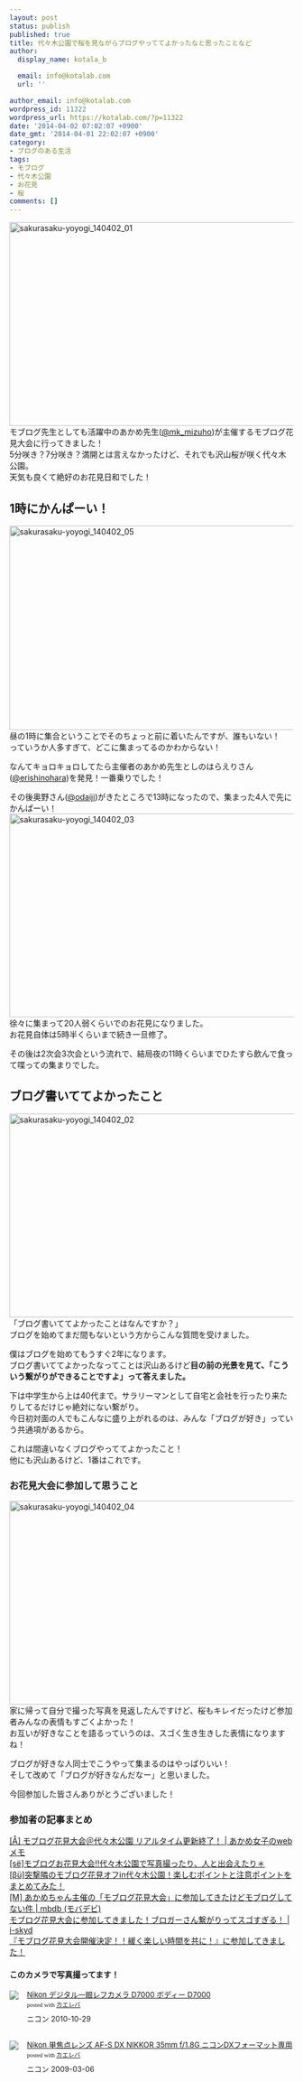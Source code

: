 ```yaml
---
layout: post
status: publish
published: true
title: 代々木公園で桜を見ながらブログやっててよかったなと思ったことなど
author:
  display_name: kotala_b

  email: info@kotalab.com
  url: ''

author_email: info@kotalab.com
wordpress_id: 11322
wordpress_url: https://kotalab.com/?p=11322
date: '2014-04-02 07:02:07 +0900'
date_gmt: '2014-04-01 22:02:07 +0900'
category:
- ブログのある生活
tags:
- モブログ
- 代々木公園
- お花見
- 桜
comments: []
---
```

<p><img src="https://kotalab.com/wp-content/uploads/sakurasaku-yoyogi_140402_01-546x361.jpg" alt="sakurasaku-yoyogi_140402_01" width="546" height="361" class="alignnone size-large wp-image-11323" /><br />
モブログ先生としても活躍中のあかめ先生(<a href="https://twitter.com/mk_mizuho" target="_blank">@mk_mizuho</a>)が主催するモブログ花見大会に行ってきました！<br />
5分咲き？7分咲き？満開とは言えなかったけど、それでも沢山桜が咲く代々木公園。<br />
天気も良くて絶好のお花見日和でした！<br />
</p>
<!--more-->
<h2>1時にかんぱーい！</h2>
<p><img src="https://kotalab.com/wp-content/uploads/sakurasaku-yoyogi_140402_05-546x362.jpg" alt="sakurasaku-yoyogi_140402_05" width="546" height="362" class="alignnone size-large wp-image-11330" /><br />
昼の1時に集合ということでそのちょっと前に着いたんですが、誰もいない！<br />
っていうか人多すぎて、どこに集まってるのかわからない！</p>
<p>なんてキョロキョロしてたら主催者のあかめ先生としのはらえりさん(<a href="https://twitter.com/erishinohara" target="_blank">@erishinohara</a>)を発見！一番乗りでした！</p>
<p>その後奥野さん(<a href="https://twitter.com/odaiji" target="_blank">@odaiji</a>)がきたところで13時になったので、集まった4人で先にかんぱーい！<br />
<img src="https://kotalab.com/wp-content/uploads/sakurasaku-yoyogi_140402_03-546x361.jpg" alt="sakurasaku-yoyogi_140402_03" width="546" height="361" class="alignnone size-large wp-image-11326" /><br />
徐々に集まって20人弱くらいでのお花見になりました。<br />
お花見自体は5時半くらいまで続き一旦修了。</p>
<p>その後は2次会3次会という流れで、結局夜の11時くらいまでひたすら飲んで食って喋っての集まりでした。</p>
<h2>ブログ書いててよかったこと</h2>
<p><img src="https://kotalab.com/wp-content/uploads/sakurasaku-yoyogi_140402_02-546x361.jpg" alt="sakurasaku-yoyogi_140402_02" width="546" height="361" class="alignnone size-large wp-image-11324" /><br />
「ブログ書いててよかったことはなんですか？」<br />
ブログを始めてまだ間もないという方からこんな質問を受けました。</p>
<p>僕はブログを始めてもうすぐ2年になります。<br />
ブログ書いててよかったなってことは沢山あるけど<strong>目の前の光景を見て、「こういう繋がりができることですよ」って答えました。</strong></p>
<p>下は中学生から上は40代まで。サラリーマンとして自宅と会社を行ったり来たりしてるだけじゃ絶対にない繋がり。<br />
今日初対面の人でもこんなに盛り上がれるのは、みんな「ブログが好き」っていう共通項があるから。</p>
<p>これは間違いなくブログやっててよかったこと！<br />
他にも沢山あるけど、1番はこれです。</p>
<h3>お花見大会に参加して思うこと</h3>
<p><img src="https://kotalab.com/wp-content/uploads/sakurasaku-yoyogi_140402_04-546x361.png" alt="sakurasaku-yoyogi_140402_04" width="546" height="361" class="alignnone size-large wp-image-11325" /><br />
家に帰って自分で撮った写真を見返したんですけど、桜もキレイだったけど参加者みんなの表情もすごくよかった！<br />
お互いが好きなことを語るっていうのは、スゴく生き生きした表情になりますね！</p>
<p>ブログが好きな人同士でこうやって集まるのはやっぱりいい！<br />
そして改めて「ブログが好きなんだなー」と思いました。</p>
<p>今回参加した皆さんありがとうございました！</p>
<h3>参加者の記事まとめ</h3>
<p><a href="http://webmemo.biz/ohanami20140329/" target="_blank">[&Aring;] モブログ花見大会＠代々木公園 リアルタイム更新終了！ | あかめ女子のwebメモ</a><a href="https://b.hatena.ne.jp/entry/http://webmemo.biz/ohanami20140329/" target="_blank"><img border="0" src="https://b.hatena.ne.jp/entry/image/http://webmemo.biz/ohanami20140329/" alt="" /></a><br />
<a href="http://erishinohara.com/2014/03/31/ohanami/" target="_blank">[s&euml;]モブログお花見大会‼︎代々木公園で写真撮ったり、人と出会えたり＊</a><a href="https://b.hatena.ne.jp/entry/http://erishinohara.com/2014/03/31/ohanami/" target="_blank"><img border="0" src="https://b.hatena.ne.jp/entry/image/http://erishinohara.com/2014/03/31/ohanami/" alt="" /></a><br />
<a href="http://webpig.biz/mobile-blog-2014-03-960" target="_blank">[&beta;&uuml;]突撃隣のモブログ花見オフin代々木公園！楽しむポイントと注意ポイントをまとめてみた！</a><a href="https://b.hatena.ne.jp/entry/http://webpig.biz/mobile-blog-2014-03-960" target="_blank"><img border="0" src="https://b.hatena.ne.jp/entry/image/http://webpig.biz/mobile-blog-2014-03-960" alt="" /></a><br />
<a href="http://mbdb.jp/event/moblog-cherry%E2%80%90blossom-viewing.html" target="_blank">[M] あかめちゃん主催の「モブログ花見大会」に参加してきたけどモブログしてない件 | mbdb (モバデビ)</a><a href="https://b.hatena.ne.jp/entry/http://mbdb.jp/event/moblog-cherry%E2%80%90blossom-viewing.html" target="_blank"><img border="0" src="https://b.hatena.ne.jp/entry/image/http://mbdb.jp/event/moblog-cherry%E2%80%90blossom-viewing.html" alt="" /></a><br />
<a href="http://blog.skyd.biz/2014/03/29/2999" target="_blank">モブログ花見大会に参加してきました！ブロガーさん繋がりってスゴすぎる！ | i-skyd</a><a href="https://b.hatena.ne.jp/entry/http://blog.skyd.biz/2014/03/29/2999" target="_blank"><img border="0" src="https://b.hatena.ne.jp/entry/image/http://blog.skyd.biz/2014/03/29/2999" alt="" /></a><br />
<a href="http://lifereformer.com/archives/901" target="_blank">『モブログ花見大会開催決定！！緩く楽しい時間を共に！』に参加してきました！</a><a href="https://b.hatena.ne.jp/entry/http://lifereformer.com/archives/901" target="_blank"><img border="0" src="https://b.hatena.ne.jp/entry/image/http://lifereformer.com/archives/901" alt="" /></a></p>
<h4 class="aam">このカメラで写真撮ってます！</h4>
<div class="kaerebalink-box" style="text-align:left;padding-bottom:20px;font-size:small;/zoom: 1;overflow: hidden;">
<div class="kaerebalink-image" style="float:left;margin:0 15px 10px 0;"><a href="https://www.amazon.co.jp/exec/obidos/ASIN/B0042VJSKG/same-22/ref=nosim/" rel="nofollow" target="_blank"><img src="https://images-fe.ssl-images-amazon.com/images/I/51uMUrDJESL._SL160_.jpg" style="border: none;" /></a></div>
<div class="kaerebalink-info" style="line-height:120%;/zoom: 1;overflow: hidden;">
<div class="kaerebalink-name" style="margin-bottom:10px;line-height:120%"><a href="https://www.amazon.co.jp/exec/obidos/ASIN/B0042VJSKG/same-22/ref=nosim/" rel="nofollow" target="_blank">Nikon デジタル一眼レフカメラ D7000 ボディー D7000</a>
<div class="kaerebalink-powered-date" style="font-size:8pt;margin-top:5px;font-family:verdana;line-height:120%">posted with <a href="https://kaereba.com" rel="nofollow" target="_blank">カエレバ</a></div>
</div>
<div class="kaerebalink-detail" style="margin-bottom:5px;"> ニコン 2010-10-29    </div>
<div class="kaerebalink-link1" style="margin-top:10px;"></div>
</div>
<div class="booklink-footer" style="clear: left"></div>
</div>
<div class="kaerebalink-box" style="text-align:left;padding-bottom:20px;font-size:small;/zoom: 1;overflow: hidden;">
<div class="kaerebalink-image" style="float:left;margin:0 15px 10px 0;"><a href="https://www.amazon.co.jp/exec/obidos/ASIN/B001RTTO4Q/same-22/ref=nosim/" rel="nofollow" target="_blank"><img src="https://images-fe.ssl-images-amazon.com/images/I/418Q6Y-1wEL._SL160_.jpg" style="border: none;" /></a></div>
<div class="kaerebalink-info" style="line-height:120%;/zoom: 1;overflow: hidden;">
<div class="kaerebalink-name" style="margin-bottom:10px;line-height:120%"><a href="https://www.amazon.co.jp/exec/obidos/ASIN/B001RTTO4Q/same-22/ref=nosim/" rel="nofollow" target="_blank">Nikon 単焦点レンズ AF-S DX NIKKOR 35mm f/1.8G ニコンDXフォーマット専用</a>
<div class="kaerebalink-powered-date" style="font-size:8pt;margin-top:5px;font-family:verdana;line-height:120%">posted with <a href="https://kaereba.com" rel="nofollow" target="_blank">カエレバ</a></div>
</div>
<div class="kaerebalink-detail" style="margin-bottom:5px;"> ニコン 2009-03-06    </div>
<div class="kaerebalink-link1" style="margin-top:10px;"></div>
</div>
<div class="booklink-footer" style="clear: left"></div>
</div>
